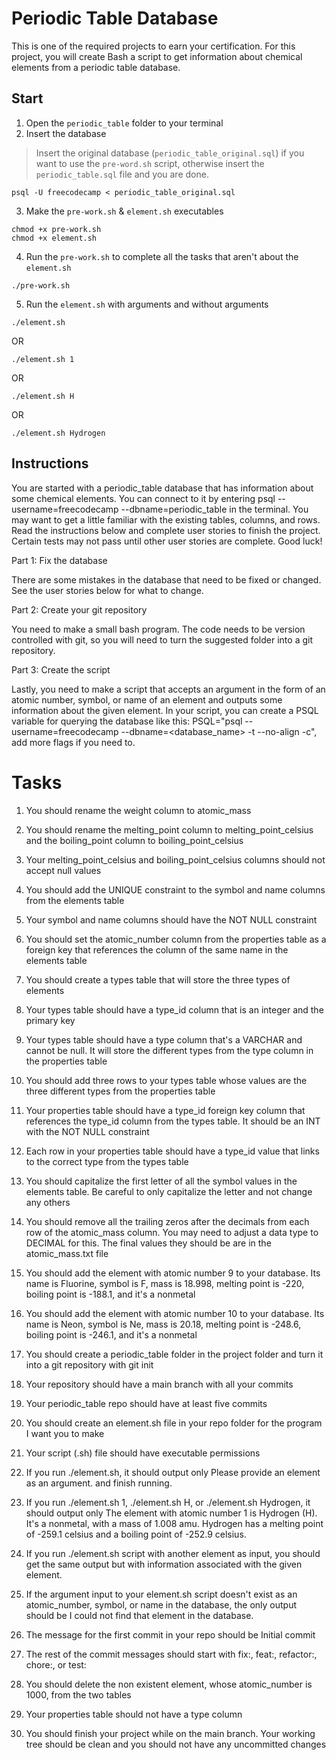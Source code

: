 # Periodic Table Database
This is one of the required projects to earn your certification. For this project, you will create Bash a script to get information about chemical elements from a periodic table database.

## Start
1. Open the `periodic_table` folder to your terminal
2. Insert the database 
> Insert the original database (`periodic_table_original.sql`) if you want to use the `pre-word.sh` script, otherwise insert the `periodic_table.sql` file and you are done.
```shell
psql -U freecodecamp < periodic_table_original.sql
```
3. Make the `pre-work.sh` & `element.sh` executables
```shell
chmod +x pre-work.sh
chmod +x element.sh
```
4. Run the `pre-work.sh` to complete all the tasks that aren't about the `element.sh`
```shell
./pre-work.sh
```
5. Run the `element.sh` with arguments and without arguments
```shell
./element.sh
```
OR
```shell
./element.sh 1
```
OR
```shell
./element.sh H
```
OR
```shell
./element.sh Hydrogen
```

## Instructions
You are started with a periodic_table database that has information about some chemical elements. You can connect to it by entering psql --username=freecodecamp --dbname=periodic_table in the terminal. You may want to get a little familiar with the existing tables, columns, and rows. Read the instructions below and complete user stories to finish the project. Certain tests may not pass until other user stories are complete. Good luck!

Part 1: Fix the database

There are some mistakes in the database that need to be fixed or changed. See the user stories below for what to change.

Part 2: Create your git repository

You need to make a small bash program. The code needs to be version controlled with git, so you will need to turn the suggested folder into a git repository.

Part 3: Create the script

Lastly, you need to make a script that accepts an argument in the form of an atomic number, symbol, or name of an element and outputs some information about the given element. In your script, you can create a PSQL variable for querying the database like this: PSQL="psql --username=freecodecamp --dbname=<database_name> -t --no-align -c", add more flags if you need to.

# Tasks

1. You should rename the weight column to atomic_mass

2. You should rename the melting_point column to melting_point_celsius and the boiling_point column to boiling_point_celsius

3. Your melting_point_celsius and boiling_point_celsius columns should not accept null values

4. You should add the UNIQUE constraint to the symbol and name columns from the elements table

5. Your symbol and name columns should have the NOT NULL constraint

6. You should set the atomic_number column from the properties table as a foreign key that references the column of the same name in the elements table

7. You should create a types table that will store the three types of elements

8. Your types table should have a type_id column that is an integer and the primary key

9. Your types table should have a type column that's a VARCHAR and cannot be null. It will store the different types from the type column in the properties table

10. You should add three rows to your types table whose values are the three different types from the properties table

11. Your properties table should have a type_id foreign key column that references the type_id column from the types table. It should be an INT with the NOT NULL constraint

12. Each row in your properties table should have a type_id value that links to the correct type from the types table

13. You should capitalize the first letter of all the symbol values in the elements table. Be careful to only capitalize the letter and not change any others

14. You should remove all the trailing zeros after the decimals from each row of the atomic_mass column. You may need to adjust a data type to DECIMAL for this. The final values they should be are in the atomic_mass.txt file

15. You should add the element with atomic number 9 to your database. Its name is Fluorine, symbol is F, mass is 18.998, melting point is -220, boiling point is -188.1, and it's a nonmetal

16. You should add the element with atomic number 10 to your database. Its name is Neon, symbol is Ne, mass is 20.18, melting point is -248.6, boiling point is -246.1, and it's a nonmetal

17. You should create a periodic_table folder in the project folder and turn it into a git repository with git init

18. Your repository should have a main branch with all your commits

19. Your periodic_table repo should have at least five commits

20. You should create an element.sh file in your repo folder for the program I want you to make

21. Your script (.sh) file should have executable permissions

22. If you run ./element.sh, it should output only Please provide an element as an argument. and finish running.

23. If you run ./element.sh 1, ./element.sh H, or ./element.sh Hydrogen, it should output only The element with atomic number 1 is Hydrogen (H). It's a nonmetal, with a mass of 1.008 amu. Hydrogen has a melting point of -259.1 celsius and a boiling point of -252.9 celsius.

24. If you run ./element.sh script with another element as input, you should get the same output but with information associated with the given element.

25. If the argument input to your element.sh script doesn't exist as an atomic_number, symbol, or name in the database, the only output should be I could not find that element in the database.

26. The message for the first commit in your repo should be Initial commit

27. The rest of the commit messages should start with fix:, feat:, refactor:, chore:, or test:

28. You should delete the non existent element, whose atomic_number is 1000, from the two tables

29. Your properties table should not have a type column

30. You should finish your project while on the main branch. Your working tree should be clean and you should not have any uncommitted changes